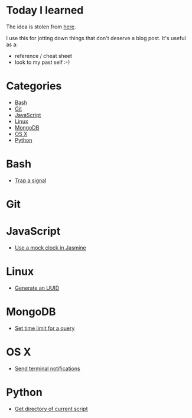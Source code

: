 # Today I learned
The idea is stolen from [here](https://github.com/jbranchaud/til).

I use this for jotting down things that don't deserve a blog post. It's useful as a:
* reference / cheat sheet
* look to my past self :-)

# Categories

* [Bash](#bash)
* [Git](#git)
* [JavaScript](#javascript)
* [Linux](#linux)
* [MongoDB](#mongodb)
* [OS X](#os-x)
* [Python](#python)

# Bash
* [Trap a signal](bash/catch-signal.md)

# Git

# JavaScript
* [Use a mock clock in Jasmine](javascript/use-mock-clock-in-jasmine.md)

# Linux
* [Generate an UUID](linux/generate-uuid.md)

# MongoDB
* [Set time limit for a query](mongodb/set-time-limit-for-query.md)

# OS X
* [Send terminal notifications](osx/send-terminal-notifications.md)

# Python
* [Get directory of current script](python/get-directory-of-current-script.md)
